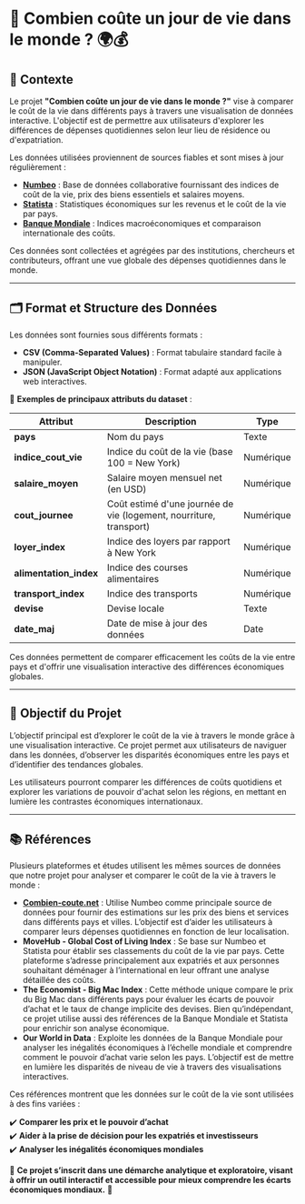# **📌 Combien coûte un jour de vie dans le monde ? 🌍💰**  

## **📖 Contexte**  
Le projet **"Combien coûte un jour de vie dans le monde ?"** vise à comparer le coût de la vie dans différents pays à travers une visualisation de données interactive. L'objectif est de permettre aux utilisateurs d'explorer les différences de dépenses quotidiennes selon leur lieu de résidence ou d'expatriation.  

Les données utilisées proviennent de sources fiables et sont mises à jour régulièrement :  

- **[Numbeo](https://www.numbeo.com/cost-of-living/)** : Base de données collaborative fournissant des indices de coût de la vie, prix des biens essentiels et salaires moyens.  
- **[Statista](https://www.statista.com/)** : Statistiques économiques sur les revenus et le coût de la vie par pays.  
- **[Banque Mondiale](https://data.worldbank.org/)** : Indices macroéconomiques et comparaison internationale des coûts.  

Ces données sont collectées et agrégées par des institutions, chercheurs et contributeurs, offrant une vue globale des dépenses quotidiennes dans le monde.  

---

## **🗂️ Format et Structure des Données**  
Les données sont fournies sous différents formats :  

- **CSV (Comma-Separated Values)** : Format tabulaire standard facile à manipuler.  
- **JSON (JavaScript Object Notation)** : Format adapté aux applications web interactives.  

📌 **Exemples de principaux attributs du dataset** :  

| Attribut          | Description | Type |
|------------------|-------------|-------|
| **pays** | Nom du pays | Texte |
| **indice_cout_vie** | Indice du coût de la vie (base 100 = New York) | Numérique |
| **salaire_moyen** | Salaire moyen mensuel net (en USD) | Numérique |
| **cout_journee** | Coût estimé d'une journée de vie (logement, nourriture, transport) | Numérique |
| **loyer_index** | Indice des loyers par rapport à New York | Numérique |
| **alimentation_index** | Indice des courses alimentaires | Numérique |
| **transport_index** | Indice des transports | Numérique |
| **devise** | Devise locale | Texte |
| **date_maj** | Date de mise à jour des données | Date |

Ces données permettent de comparer efficacement les coûts de la vie entre pays et d'offrir une visualisation interactive des différences économiques globales.  

---

## **🎯 Objectif du Projet**  

L’objectif principal est d’explorer le coût de la vie à travers le monde grâce à une visualisation interactive. Ce projet permet aux utilisateurs de naviguer dans les données, d’observer les disparités économiques entre les pays et d’identifier des tendances globales.  

Les utilisateurs pourront comparer les différences de coûts quotidiens et explorer les variations de pouvoir d'achat selon les régions, en mettant en lumière les contrastes économiques internationaux.  

---

## **📚 Références**  

Plusieurs plateformes et études utilisent les mêmes sources de données que notre projet pour analyser et comparer le coût de la vie à travers le monde :  

- **[Combien-coute.net](https://www.combien-coute.net/cout-de-la-vie/)** : Utilise Numbeo comme principale source de données pour fournir des estimations sur les prix des biens et services dans différents pays et villes. L’objectif est d’aider les utilisateurs à comparer leurs dépenses quotidiennes en fonction de leur localisation.  
- **MoveHub - Global Cost of Living Index** : Se base sur Numbeo et Statista pour établir ses classements du coût de la vie par pays. Cette plateforme s’adresse principalement aux expatriés et aux personnes souhaitant déménager à l’international en leur offrant une analyse détaillée des coûts.  
- **The Economist - Big Mac Index** : Cette méthode unique compare le prix du Big Mac dans différents pays pour évaluer les écarts de pouvoir d’achat et le taux de change implicite des devises. Bien qu’indépendant, ce projet utilise aussi des références de la Banque Mondiale et Statista pour enrichir son analyse économique.  
- **Our World in Data** : Exploite les données de la Banque Mondiale pour analyser les inégalités économiques à l’échelle mondiale et comprendre comment le pouvoir d’achat varie selon les pays. L’objectif est de mettre en lumière les disparités de niveau de vie à travers des visualisations interactives.  

Ces références montrent que les données sur le coût de la vie sont utilisées à des fins variées :  

✔️ **Comparer les prix et le pouvoir d’achat**  
✔️ **Aider à la prise de décision pour les expatriés et investisseurs**  
✔️ **Analyser les inégalités économiques mondiales**  

📌 **Ce projet s’inscrit dans une démarche analytique et exploratoire, visant à offrir un outil interactif et accessible pour mieux comprendre les écarts économiques mondiaux.** 🚀
